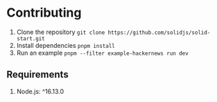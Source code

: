 # Contributing

1. Clone the repository
   `git clone https://github.com/solidjs/solid-start.git`
2. Install dependencies
   `pnpm install`
3. Run an example
   `pnpm --filter example-hackernews run dev`

## Requirements

1. Node.js: ^16.13.0
